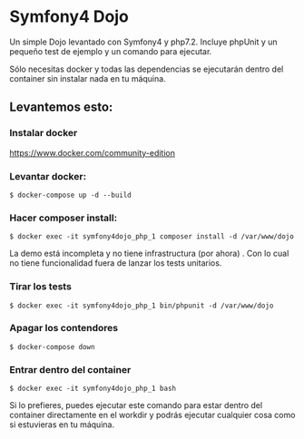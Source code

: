 Symfony4 Dojo
=============

Un simple Dojo levantado con Symfony4 y php7.2. Incluye phpUnit y un pequeño test de ejemplo y un comando para ejecutar. 

Sólo necesitas docker y todas las dependencias se ejecutarán dentro del container sin instalar nada en tu máquina.

## Levantemos esto:

### Instalar docker 
https://www.docker.com/community-edition

### Levantar docker:

```$ docker-compose up -d --build```

### Hacer composer install:
```$ docker exec -it symfony4dojo_php_1 composer install -d /var/www/dojo```

La demo está incompleta y no tiene infrastructura (por ahora) . Con lo cual no tiene funcionalidad fuera de lanzar los tests unitarios.


### Tirar los tests

```$ docker exec -it symfony4dojo_php_1 bin/phpunit -d /var/www/dojo```

### Apagar los contendores
```$ docker-compose down```

### Entrar dentro del container
```$ docker exec -it symfony4dojo_php_1 bash```

Si lo prefieres, puedes ejecutar este comando para estar dentro del container directamente en el workdir y podrás ejecutar cualquier cosa como si estuvieras en tu máquina.
